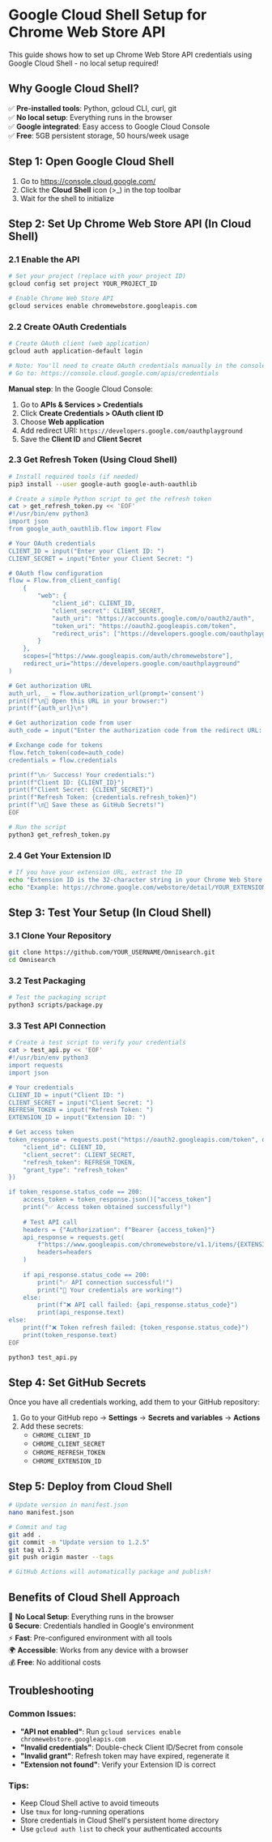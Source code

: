 # Google Cloud Shell Setup for Chrome Web Store API

This guide shows how to set up Chrome Web Store API credentials using Google Cloud Shell - no local setup required!

## Why Google Cloud Shell?

✅ **Pre-installed tools**: Python, gcloud CLI, curl, git  
✅ **No local setup**: Everything runs in the browser  
✅ **Google integrated**: Easy access to Google Cloud Console  
✅ **Free**: 5GB persistent storage, 50 hours/week usage  

## Step 1: Open Google Cloud Shell

1. Go to https://console.cloud.google.com/
2. Click the **Cloud Shell** icon (>_) in the top toolbar
3. Wait for the shell to initialize

## Step 2: Set Up Chrome Web Store API (In Cloud Shell)

### 2.1 Enable the API
```bash
# Set your project (replace with your project ID)
gcloud config set project YOUR_PROJECT_ID

# Enable Chrome Web Store API
gcloud services enable chromewebstore.googleapis.com
```

### 2.2 Create OAuth Credentials
```bash
# Create OAuth client (web application)
gcloud auth application-default login

# Note: You'll need to create OAuth credentials manually in the console
# Go to: https://console.cloud.google.com/apis/credentials
```

**Manual step**: In the Google Cloud Console:
1. Go to **APIs & Services > Credentials**
2. Click **Create Credentials > OAuth client ID**
3. Choose **Web application**
4. Add redirect URI: `https://developers.google.com/oauthplayground`
5. Save the **Client ID** and **Client Secret**

### 2.3 Get Refresh Token (Using Cloud Shell)
```bash
# Install required tools (if needed)
pip3 install --user google-auth google-auth-oauthlib

# Create a simple Python script to get the refresh token
cat > get_refresh_token.py << 'EOF'
#!/usr/bin/env python3
import json
from google_auth_oauthlib.flow import Flow

# Your OAuth credentials
CLIENT_ID = input("Enter your Client ID: ")
CLIENT_SECRET = input("Enter your Client Secret: ")

# OAuth flow configuration
flow = Flow.from_client_config(
    {
        "web": {
            "client_id": CLIENT_ID,
            "client_secret": CLIENT_SECRET,
            "auth_uri": "https://accounts.google.com/o/oauth2/auth",
            "token_uri": "https://oauth2.googleapis.com/token",
            "redirect_uris": ["https://developers.google.com/oauthplayground"]
        }
    },
    scopes=["https://www.googleapis.com/auth/chromewebstore"],
    redirect_uri="https://developers.google.com/oauthplayground"
)

# Get authorization URL
auth_url, _ = flow.authorization_url(prompt='consent')
print(f"\n🔗 Open this URL in your browser:")
print(f"{auth_url}\n")

# Get authorization code from user
auth_code = input("Enter the authorization code from the redirect URL: ")

# Exchange code for tokens
flow.fetch_token(code=auth_code)
credentials = flow.credentials

print(f"\n✅ Success! Your credentials:")
print(f"Client ID: {CLIENT_ID}")
print(f"Client Secret: {CLIENT_SECRET}")
print(f"Refresh Token: {credentials.refresh_token}")
print(f"\n💾 Save these as GitHub Secrets!")
EOF

# Run the script
python3 get_refresh_token.py
```

### 2.4 Get Your Extension ID
```bash
# If you have your extension URL, extract the ID
echo "Extension ID is the 32-character string in your Chrome Web Store URL"
echo "Example: https://chrome.google.com/webstore/detail/YOUR_EXTENSION_ID"
```

## Step 3: Test Your Setup (In Cloud Shell)

### 3.1 Clone Your Repository
```bash
git clone https://github.com/YOUR_USERNAME/Omnisearch.git
cd Omnisearch
```

### 3.2 Test Packaging
```bash
# Test the packaging script
python3 scripts/package.py
```

### 3.3 Test API Connection
```bash
# Create a test script to verify your credentials
cat > test_api.py << 'EOF'
#!/usr/bin/env python3
import requests
import json

# Your credentials
CLIENT_ID = input("Client ID: ")
CLIENT_SECRET = input("Client Secret: ")
REFRESH_TOKEN = input("Refresh Token: ")
EXTENSION_ID = input("Extension ID: ")

# Get access token
token_response = requests.post("https://oauth2.googleapis.com/token", data={
    "client_id": CLIENT_ID,
    "client_secret": CLIENT_SECRET,
    "refresh_token": REFRESH_TOKEN,
    "grant_type": "refresh_token"
})

if token_response.status_code == 200:
    access_token = token_response.json()["access_token"]
    print("✅ Access token obtained successfully!")
    
    # Test API call
    headers = {"Authorization": f"Bearer {access_token}"}
    api_response = requests.get(
        f"https://www.googleapis.com/chromewebstore/v1.1/items/{EXTENSION_ID}?projection=DRAFT",
        headers=headers
    )
    
    if api_response.status_code == 200:
        print("✅ API connection successful!")
        print("🎉 Your credentials are working!")
    else:
        print(f"❌ API call failed: {api_response.status_code}")
        print(api_response.text)
else:
    print(f"❌ Token refresh failed: {token_response.status_code}")
    print(token_response.text)
EOF

python3 test_api.py
```

## Step 4: Set GitHub Secrets

Once you have all credentials working, add them to your GitHub repository:

1. Go to your GitHub repo → **Settings** → **Secrets and variables** → **Actions**
2. Add these secrets:
   - `CHROME_CLIENT_ID`
   - `CHROME_CLIENT_SECRET` 
   - `CHROME_REFRESH_TOKEN`
   - `CHROME_EXTENSION_ID`

## Step 5: Deploy from Cloud Shell

```bash
# Update version in manifest.json
nano manifest.json

# Commit and tag
git add .
git commit -m "Update version to 1.2.5"
git tag v1.2.5
git push origin master --tags

# GitHub Actions will automatically package and publish!
```

## Benefits of Cloud Shell Approach

🚀 **No Local Setup**: Everything runs in the browser  
🔒 **Secure**: Credentials handled in Google's environment  
⚡ **Fast**: Pre-configured environment with all tools  
🌍 **Accessible**: Works from any device with a browser  
💰 **Free**: No additional costs  

## Troubleshooting

### Common Issues:
- **"API not enabled"**: Run `gcloud services enable chromewebstore.googleapis.com`
- **"Invalid credentials"**: Double-check Client ID/Secret from console
- **"Invalid grant"**: Refresh token may have expired, regenerate it
- **"Extension not found"**: Verify your Extension ID is correct

### Tips:
- Keep Cloud Shell active to avoid timeouts
- Use `tmux` for long-running operations
- Store credentials in Cloud Shell's persistent home directory
- Use `gcloud auth list` to check your authenticated accounts 